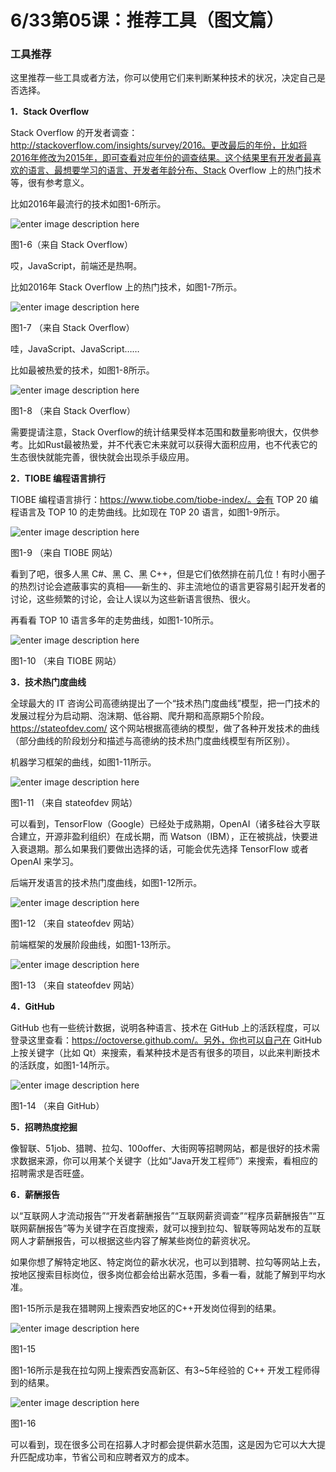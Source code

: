 # 6/33第05课：推荐工具（图文篇）

### 工具推荐

这里推荐一些工具或者方法，你可以使用它们来判断某种技术的状况，决定自己是否选择。

**1．Stack Overflow**

Stack Overflow 的开发者调查：http://stackoverflow.com/insights/survey/2016。更改最后的年份，比如将2016年修改为2015年，即可查看对应年份的调查结果。这个结果里有开发者最喜欢的语言、最想要学习的语言、开发者年龄分布、Stack Overflow 上的热门技术等，很有参考意义。

比如2016年最流行的技术如图1-6所示。

![enter image description here](http://images.gitbook.cn/d44d78d0-e63d-11e7-aacf-d3d704fa6be8)

图1-6（来自 Stack Overflow）

哎，JavaScript，前端还是热啊。

比如2016年 Stack Overflow 上的热门技术，如图1-7所示。

![enter image description here](http://images.gitbook.cn/ead2da50-e63d-11e7-90e6-7d6fd5e64f05)

图1-7 （来自 Stack Overflow）

哇，JavaScript、JavaScript……

比如最被热爱的技术，如图1-8所示。

![enter image description here](http://images.gitbook.cn/f5e3f3c0-e63d-11e7-bfad-cfcaac96d8d5)

图1-8 （来自 Stack Overflow）

需要提请注意，Stack Overflow的统计结果受样本范围和数量影响很大，仅供参考。比如Rust最被热爱，并不代表它未来就可以获得大面积应用，也不代表它的生态很快就能完善，很快就会出现杀手级应用。

**2．TIOBE 编程语言排行**

TIOBE 编程语言排行：https://www.tiobe.com/tiobe-index/。会有 TOP 20 编程语言及 TOP 10 的走势曲线。比如现在 T0P 20 语言，如图1-9所示。

![enter image description here](http://images.gitbook.cn/0098e370-e63e-11e7-aacf-d3d704fa6be8)

图1-9 （来自 TIOBE 网站）

看到了吧，很多人黑 C#、黑 C、黑 C++，但是它们依然排在前几位！有时小圈子的热烈讨论会遮蔽事实的真相——新生的、非主流地位的语言更容易引起开发者的讨论，这些频繁的讨论，会让人误以为这些新语言很热、很火。

再看看 TOP 10 语言多年的走势曲线，如图1-10所示。

![enter image description here](http://images.gitbook.cn/0d7d5d50-e63e-11e7-90e6-7d6fd5e64f05)

图1-10 （来自 TIOBE 网站）

**3．技术热门度曲线**

全球最大的 IT 咨询公司高德纳提出了一个“技术热门度曲线”模型，把一门技术的发展过程分为启动期、泡沫期、低谷期、爬升期和高原期5个阶段。https://stateofdev.com/ 这个网站根据高德纳的模型，做了各种开发技术的曲线（部分曲线的阶段划分和描述与高德纳的技术热门度曲线模型有所区别）。

机器学习框架的曲线，如图1-11所示。

![enter image description here](http://images.gitbook.cn/1a11e270-e63e-11e7-bfad-cfcaac96d8d5)

图1-11 （来自 stateofdev 网站）

可以看到，TensorFlow（Google）已经处于成熟期，OpenAI（诸多硅谷大亨联合建立，开源非盈利组织）在成长期，而 Watson（IBM），正在被挑战，快要进入衰退期。那么如果我们要做出选择的话，可能会优先选择 TensorFlow 或者 OpenAI 来学习。

后端开发语言的技术热门度曲线，如图1-12所示。

![enter image description here](http://images.gitbook.cn/24ef8fd0-e63e-11e7-aacf-d3d704fa6be8)

图1-12 （来自 stateofdev 网站）

前端框架的发展阶段曲线，如图1-13所示。

![enter image description here](http://images.gitbook.cn/392a6510-e63e-11e7-aacf-d3d704fa6be8)

图1-13 （来自 stateofdev 网站）

**4．GitHub**

GitHub 也有一些统计数据，说明各种语言、技术在 GitHub 上的活跃程度，可以登录这里查看：https://octoverse.github.com/。另外，你也可以自己在 GitHub 上按关键字（比如 Qt）来搜索，看某种技术是否有很多的项目，以此来判断技术的活跃度，如图1-14所示。

![enter image description here](http://images.gitbook.cn/44314550-e63e-11e7-aacf-d3d704fa6be8)

图1-14 （来自 GitHub）

**5．招聘热度挖掘**

像智联、51job、猎聘、拉勾、100offer、大街网等招聘网站，都是很好的技术需求数据来源，你可以用某个关键字（比如“Java开发工程师”）来搜索，看相应的招聘需求是否旺盛。

**6．薪酬报告**

以“互联网人才流动报告”“开发者薪酬报告”“互联网薪资调查”“程序员薪酬报告”“互联网薪酬报告”等为关键字在百度搜索，就可以搜到拉勾、智联等网站发布的互联网人才薪酬报告，可以根据这些内容了解某些岗位的薪资状况。

如果你想了解特定地区、特定岗位的薪水状况，也可以到猎聘、拉勾等网站上去，按地区搜索目标岗位，很多岗位都会给出薪水范围，多看一看，就能了解到平均水准。

图1-15所示是我在猎聘网上搜索西安地区的C++开发岗位得到的结果。

![enter image description here](http://images.gitbook.cn/4ea92c00-e63e-11e7-aacf-d3d704fa6be8)

图1-15

图1-16所示是我在拉勾网上搜索西安高新区、有3~5年经验的 C++ 开发工程师得到的结果。

![enter image description here](http://images.gitbook.cn/581d5e50-e63e-11e7-90e6-7d6fd5e64f05)

图1-16

可以看到，现在很多公司在招募人才时都会提供薪水范围，这是因为它可以大大提升匹配成功率，节省公司和应聘者双方的成本。